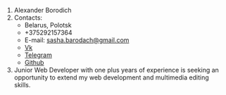 1. Alexander Borodich 
2. Contacts: 
	* Belarus, Polotsk 
	* +375292157364 
	* E-mail: sasha.barodach@gmail.com 
	* [Vk](https://vk.com/borodichal) 
	* [Telegram](https://t.me/borodichalex) 
	* [Github](https://github.com/SashaBorodich) 
3. Junior Web Developer with one plus years of experience is seeking an opportunity to extend my web development and multimedia editing skills. 